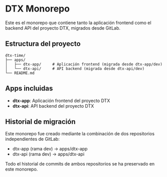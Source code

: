 # DTX Monorepo

Este es el monorepo que contiene tanto la aplicación frontend como el backend API del proyecto DTX, migrados desde GitLab.

## Estructura del proyecto

```
dtx-time/
├── apps/
│   ├── dtx-app/     # Aplicación frontend (migrada desde dtx-app/dev)
│   └── dtx-api/     # API backend (migrada desde dtx-api/dev)
└── README.md
```

## Apps incluidas

- **dtx-app**: Aplicación frontend del proyecto DTX
- **dtx-api**: API backend del proyecto DTX

## Historial de migración

Este monorepo fue creado mediante la combinación de dos repositorios independientes de GitLab:
- dtx-app (rama dev) → apps/dtx-app
- dtx-api (rama dev) → apps/dtx-api

Todo el historial de commits de ambos repositorios se ha preservado en este monorepo.
